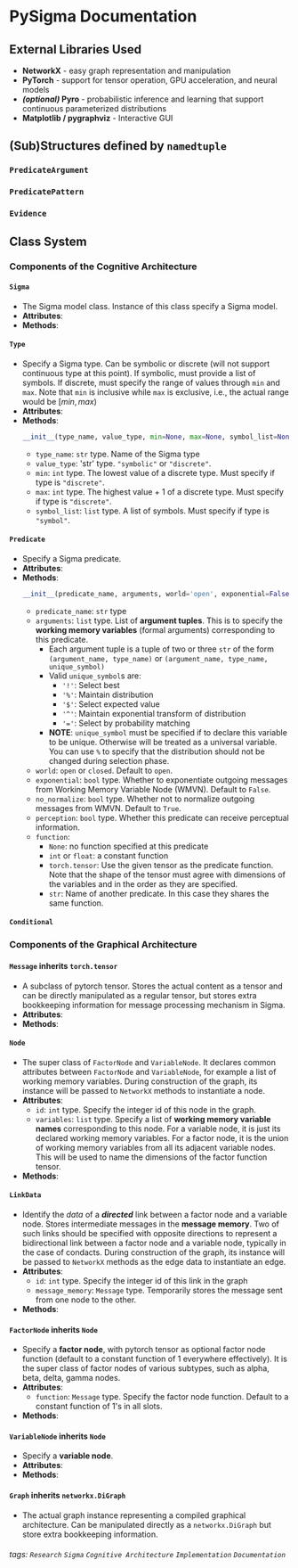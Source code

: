 # PySigma Documentation

## External Libraries Used
  - **NetworkX** - easy graph representation and manipulation
  - **PyTorch** - support for tensor operation, GPU acceleration, and neural models
  - ***(optional)* Pyro** - probabilistic inference and learning that support continuous parameterized distributions 
  - **Matplotlib / pygraphviz** - Interactive GUI


## (Sub)Structures defined by `namedtuple`

### `PredicateArgument`

### `PredicatePattern`

### `Evidence`


## Class System

### Components of the Cognitive Architecture

#### `Sigma`
  - The Sigma model class. Instance of this class specify a Sigma model. 
  - **Attributes**:
  - **Methods**:

#### `Type`
  - Specify a Sigma type. Can be symbolic or discrete (will not support continuous type at this point). If symbolic, must provide a list of symbols. If discrete, must specify the range of values through `min` and `max`. Note that `min` is inclusive while `max` is exclusive, i.e., the actual range would be $[min, max)$
  - **Attributes**:
  - **Methods**:
    ```Python
    __init__(type_name, value_type, min=None, max=None, symbol_list=None)
    ```
      - `type_name`: `str` type. Name of the Sigma type
      - `value_type`: 'str' type. `"symbolic"` or `"discrete"`.
      - `min`: `int` type. The lowest value of a discrete type. Must specify if type is `"discrete"`.
      - `max`: `int` type. The highest value + 1 of a discrete type. Must specify if type is `"discrete"`.
      - `symbol_list`: `list` type. A list of symbols. Must specify if type is `"symbol"`. 

#### `Predicate`
  - Specify a Sigma predicate. 
  - **Attributes**:
  - **Methods**:
    ```Python
    __init__(predicate_name, arguments, world='open', exponential=False, no_normalize=True, perception=False, function=None)
    ```
      - `predicate_name`: `str` type
      - `arguments`: `list` type. List of **argument tuples**. This is to specify the **working memory variables** (formal arguments) corresponding to this predicate. 
        - Each argument tuple is a tuple of two or three `str` of the form `(argument_name, type_name)` or `(argument_name, type_name, unique_symbol)`
        - Valid `unique_symbol`s are:
          - `'!'`: Select best
          - `'%'`: Maintain distribution
          - `'$'`: Select expected value
          - `'^'`: Maintain exponential transform of distribution
          - `'='`: Select by probability matching
        - **NOTE**: `unique_symbol` must be specified if to declare this variable to be unique. Otherwise will be treated as a universal variable. You can use `%` to specify that the distribution should not be changed during selection phase. 
      - `world`: `open` or `closed`. Default to `open`.
      - `exponential`: `bool` type. Whether to exponentiate outgoing messages from Working Memory Variable Node (WMVN). Default to `False`.
      - `no_normalize`: `bool` type. Whether not to normalize outgoing messages from WMVN. Default to `True`.
      - `perception`: `bool` type. Whether this predicate can receive perceptual information.
      - `function`: 
        - `None`: no function specified at this predicate
        - `int` or `float`: a constant function
        - `torch.tensor`: Use the given tensor as the predicate function. Note that the shape of the tensor must agree with dimensions of the variables and in the order as they are specified. 
        - `str`: Name of another predicate. In this case they shares the same function. 

#### `Conditional`


### Components of the Graphical Architecture

#### `Message` inherits `torch.tensor`
  - A subclass of pytorch tensor. Stores the actual content as a tensor and can be directly manipulated as a regular tensor, but stores extra bookkeeping information for message processing mechanism in Sigma. 
  - **Attributes**:
  - **Methods**: 

#### `Node`
  - The super class of `FactorNode` and `VariableNode`. It declares common attributes between `FactorNode` and `VariableNode`, for example a list of working memory variables. During construction of the graph, its instance will be passed to `NetworkX` methods to instantiate a node. 
  - **Attributes**:
    - `id`: `int` type. Specify the integer id of this node in the graph.
    - `variables`: `list` type. Specify a list of **working memory variable names** corresponding to this node. For a variable node, it is just its declared working memory variables. For a factor node, it is the union of working memory variables from all its adjacent variable nodes. This will be used to name the dimensions of the factor function tensor. 
  - **Methods**:


#### `LinkData`
  - Identify the *data* of a ***directed*** link between a factor node and a variable node. Stores intermediate messages in the **message memory**. Two of such links should be specified with opposite directions to represent a bidirectional link between a factor node and a variable node, typically in the case of condacts. During construction of the graph, its instance will be passed to `NetworkX` methods as the edge data to instantiate an edge. 
  - **Attributes**:
    - `id`: `int` type. Specify the integer id of this link in the graph
    - `message_memory`: `Message` type. Temporarily stores the message sent from one node to the other. 
  - **Methods**:


#### `FactorNode` inherits `Node`
  - Specify a **factor node**, with pytorch tensor as optional factor node function (default to a constant function of 1 everywhere effectively). It is the super class of factor nodes of various subtypes, such as alpha, beta, delta, gamma nodes. 
  - **Attributes**:
    - `function`: `Message` type. Specify the factor node function. Default to a constant function of 1's in all slots. 
  - **Methods**:

#### `VariableNode` inherits `Node`
  - Specify a **variable node**. 
  - **Attributes**:
  - **Methods**:

#### `Graph` inherits `networkx.DiGraph`
  - The actual graph instance representing a compiled graphical architecture. Can be manipulated directly as a `networkx.DiGraph` but store extra bookkeeping information. 


###### tags: `Research` `Sigma` `Cognitive Architecture` `Implementation` `Documentation`